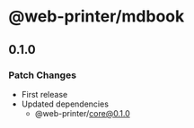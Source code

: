 # @web-printer/mdbook

## 0.1.0

### Patch Changes

- First release
- Updated dependencies
  - @web-printer/core@0.1.0
